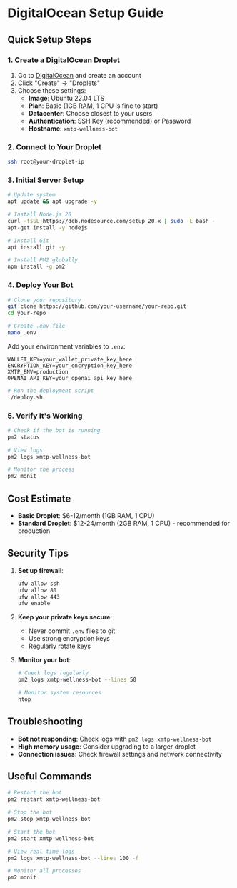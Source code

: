 # DigitalOcean Setup Guide

## Quick Setup Steps

### 1. Create a DigitalOcean Droplet

1. Go to [DigitalOcean](https://digitalocean.com) and create an account
2. Click "Create" → "Droplets"
3. Choose these settings:
   - **Image**: Ubuntu 22.04 LTS
   - **Plan**: Basic (1GB RAM, 1 CPU is fine to start)
   - **Datacenter**: Choose closest to your users
   - **Authentication**: SSH Key (recommended) or Password
   - **Hostname**: `xmtp-wellness-bot`

### 2. Connect to Your Droplet

```bash
ssh root@your-droplet-ip
```

### 3. Initial Server Setup

```bash
# Update system
apt update && apt upgrade -y

# Install Node.js 20
curl -fsSL https://deb.nodesource.com/setup_20.x | sudo -E bash -
apt-get install -y nodejs

# Install Git
apt install git -y

# Install PM2 globally
npm install -g pm2
```

### 4. Deploy Your Bot

```bash
# Clone your repository
git clone https://github.com/your-username/your-repo.git
cd your-repo

# Create .env file
nano .env
```

Add your environment variables to `.env`:
```
WALLET_KEY=your_wallet_private_key_here
ENCRYPTION_KEY=your_encryption_key_here
XMTP_ENV=production
OPENAI_API_KEY=your_openai_api_key_here
```

```bash
# Run the deployment script
./deploy.sh
```

### 5. Verify It's Working

```bash
# Check if the bot is running
pm2 status

# View logs
pm2 logs xmtp-wellness-bot

# Monitor the process
pm2 monit
```

## Cost Estimate

- **Basic Droplet**: $6-12/month (1GB RAM, 1 CPU)
- **Standard Droplet**: $12-24/month (2GB RAM, 1 CPU) - recommended for production

## Security Tips

1. **Set up firewall**:
   ```bash
   ufw allow ssh
   ufw allow 80
   ufw allow 443
   ufw enable
   ```

2. **Keep your private keys secure**:
   - Never commit `.env` files to git
   - Use strong encryption keys
   - Regularly rotate keys

3. **Monitor your bot**:
   ```bash
   # Check logs regularly
   pm2 logs xmtp-wellness-bot --lines 50
   
   # Monitor system resources
   htop
   ```

## Troubleshooting

- **Bot not responding**: Check logs with `pm2 logs xmtp-wellness-bot`
- **High memory usage**: Consider upgrading to a larger droplet
- **Connection issues**: Check firewall settings and network connectivity

## Useful Commands

```bash
# Restart the bot
pm2 restart xmtp-wellness-bot

# Stop the bot
pm2 stop xmtp-wellness-bot

# Start the bot
pm2 start xmtp-wellness-bot

# View real-time logs
pm2 logs xmtp-wellness-bot --lines 100 -f

# Monitor all processes
pm2 monit
``` 